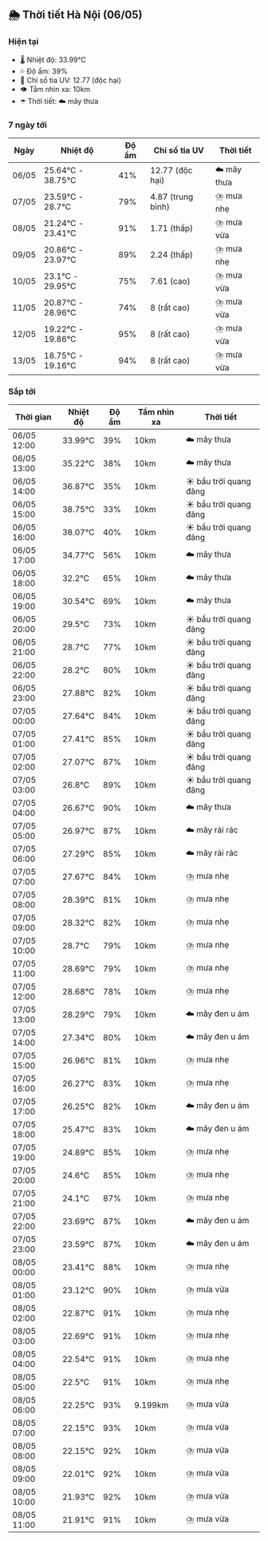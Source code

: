 ## 🌦️ Thời tiết Hà Nội (06/05)

### Hiện tại

- 🌡️ Nhiệt độ: 33.99℃
- 💦 Độ ẩm: 39%
- 🌟 Chỉ số tia UV: 12.77 (độc hại)
- 👁️ Tầm nhìn xa: 10km
- ☂️ Thời tiết: ☁️ mây thưa

### 7 ngày tới

| Ngày | Nhiệt độ | Độ ẩm | Chỉ số tia UV | Thời tiết |
| --- | --- | --- | --- | --- |
| 06/05 | 25.64℃ - 38.75℃ | 41% | 12.77 (độc hại) | ☁️ mây thưa |
| 07/05 | 23.59℃ - 28.7℃ | 79% | 4.87 (trung bình) | ⛈️ mưa nhẹ |
| 08/05 | 21.24℃ - 23.41℃ | 91% | 1.71 (thấp) | ⛈️ mưa vừa |
| 09/05 | 20.86℃ - 23.97℃ | 89% | 2.24 (thấp) | ⛈️ mưa nhẹ |
| 10/05 | 23.1℃ - 29.95℃ | 75% | 7.61 (cao) | ⛈️ mưa vừa |
| 11/05 | 20.87℃ - 28.96℃ | 74% | 8 (rất cao) | ⛈️ mưa vừa |
| 12/05 | 19.22℃ - 19.86℃ | 95% | 8 (rất cao) | ⛈️ mưa vừa |
| 13/05 | 18.75℃ - 19.16℃ | 94% | 8 (rất cao) | ⛈️ mưa vừa |

### Sắp tới

| Thời gian | Nhiệt độ | Độ ẩm | Tầm nhìn xa | Thời tiết |
| --- | --- | --- | --- | --- |
| 06/05 12:00 | 33.99℃ | 39% | 10km | ☁️ mây thưa |
| 06/05 13:00 | 35.22℃ | 38% | 10km | ☁️ mây thưa |
| 06/05 14:00 | 36.87℃ | 35% | 10km | ☀️ bầu trời quang đãng |
| 06/05 15:00 | 38.75℃ | 33% | 10km | ☀️ bầu trời quang đãng |
| 06/05 16:00 | 38.07℃ | 40% | 10km | ☀️ bầu trời quang đãng |
| 06/05 17:00 | 34.77℃ | 56% | 10km | ☁️ mây thưa |
| 06/05 18:00 | 32.2℃ | 65% | 10km | ☁️ mây thưa |
| 06/05 19:00 | 30.54℃ | 69% | 10km | ☁️ mây thưa |
| 06/05 20:00 | 29.5℃ | 73% | 10km | ☀️ bầu trời quang đãng |
| 06/05 21:00 | 28.7℃ | 77% | 10km | ☀️ bầu trời quang đãng |
| 06/05 22:00 | 28.2℃ | 80% | 10km | ☀️ bầu trời quang đãng |
| 06/05 23:00 | 27.88℃ | 82% | 10km | ☀️ bầu trời quang đãng |
| 07/05 00:00 | 27.64℃ | 84% | 10km | ☀️ bầu trời quang đãng |
| 07/05 01:00 | 27.41℃ | 85% | 10km | ☀️ bầu trời quang đãng |
| 07/05 02:00 | 27.07℃ | 87% | 10km | ☀️ bầu trời quang đãng |
| 07/05 03:00 | 26.8℃ | 89% | 10km | ☀️ bầu trời quang đãng |
| 07/05 04:00 | 26.67℃ | 90% | 10km | ☁️ mây thưa |
| 07/05 05:00 | 26.97℃ | 87% | 10km | ☁️ mây rải rác |
| 07/05 06:00 | 27.29℃ | 85% | 10km | ☁️ mây rải rác |
| 07/05 07:00 | 27.67℃ | 84% | 10km | ⛈️ mưa nhẹ |
| 07/05 08:00 | 28.39℃ | 81% | 10km | ⛈️ mưa nhẹ |
| 07/05 09:00 | 28.32℃ | 82% | 10km | ⛈️ mưa nhẹ |
| 07/05 10:00 | 28.7℃ | 79% | 10km | ⛈️ mưa nhẹ |
| 07/05 11:00 | 28.69℃ | 79% | 10km | ⛈️ mưa nhẹ |
| 07/05 12:00 | 28.68℃ | 78% | 10km | ⛈️ mưa nhẹ |
| 07/05 13:00 | 28.29℃ | 79% | 10km | ☁️ mây đen u ám |
| 07/05 14:00 | 27.34℃ | 80% | 10km | ☁️ mây đen u ám |
| 07/05 15:00 | 26.96℃ | 81% | 10km | ⛈️ mưa nhẹ |
| 07/05 16:00 | 26.27℃ | 83% | 10km | ⛈️ mưa nhẹ |
| 07/05 17:00 | 26.25℃ | 82% | 10km | ☁️ mây đen u ám |
| 07/05 18:00 | 25.47℃ | 83% | 10km | ☁️ mây đen u ám |
| 07/05 19:00 | 24.89℃ | 85% | 10km | ⛈️ mưa nhẹ |
| 07/05 20:00 | 24.6℃ | 85% | 10km | ⛈️ mưa nhẹ |
| 07/05 21:00 | 24.1℃ | 87% | 10km | ⛈️ mưa nhẹ |
| 07/05 22:00 | 23.69℃ | 87% | 10km | ☁️ mây đen u ám |
| 07/05 23:00 | 23.59℃ | 87% | 10km | ☁️ mây đen u ám |
| 08/05 00:00 | 23.41℃ | 88% | 10km | ⛈️ mưa nhẹ |
| 08/05 01:00 | 23.12℃ | 90% | 10km | ⛈️ mưa vừa |
| 08/05 02:00 | 22.87℃ | 91% | 10km | ⛈️ mưa nhẹ |
| 08/05 03:00 | 22.69℃ | 91% | 10km | ⛈️ mưa nhẹ |
| 08/05 04:00 | 22.54℃ | 91% | 10km | ⛈️ mưa nhẹ |
| 08/05 05:00 | 22.5℃ | 91% | 10km | ⛈️ mưa nhẹ |
| 08/05 06:00 | 22.25℃ | 93% | 9.199km | ⛈️ mưa vừa |
| 08/05 07:00 | 22.15℃ | 93% | 10km | ⛈️ mưa vừa |
| 08/05 08:00 | 22.15℃ | 92% | 10km | ⛈️ mưa vừa |
| 08/05 09:00 | 22.01℃ | 92% | 10km | ⛈️ mưa vừa |
| 08/05 10:00 | 21.93℃ | 92% | 10km | ⛈️ mưa vừa |
| 08/05 11:00 | 21.91℃ | 91% | 10km | ⛈️ mưa vừa |
